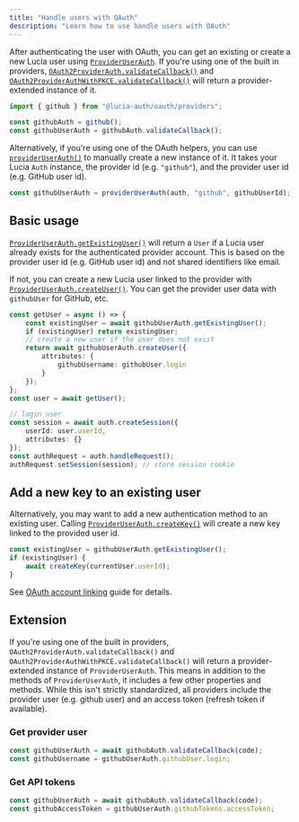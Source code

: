 ```yaml
---
title: "Handle users with OAuth"
description: "Learn how to use handle users with OAuth"
---
```


After authenticating the user with OAuth, you can get an existing or create a new Lucia user using [`ProviderUserAuth`](/reference/oauth/interfaces/provideruserauth). If you're using one of the built in providers, [`OAuth2ProviderAuth.validateCallback()`](reference/oauth/interfaces/oauth2providerauth#validatecallback) and [`OAuth2ProviderAuthWithPKCE.validateCallback()`](reference/oauth/interfaces/oauth2providerauthwithpkce#validatecallback) will return a provider-extended instance of it.

```ts
import { github } from "@lucia-auth/oauth/providers";

const githubAuth = github();
const githubUserAuth = githubAuth.validateCallback();
```

Alternatively, if you're using one of the OAuth helpers, you can use [`providerUserAuth()`](/reference/oauth/modules/main#provideruserauth) to manually create a new instance of it. It takes your Lucia `Auth` instance, the provider id (e.g. `"github"`), and the provider user id (e.g. GitHub user id).

```ts
const githubUserAuth = providerUserAuth(auth, "github", githubUserId);
```

## Basic usage

[`ProviderUserAuth.getExistingUser()`](/reference/oauth/interfaces/provideruserauth/#getexistinguser) will return a `User` if a Lucia user already exists for the authenticated provider account. This is based on the provider user id (e.g. GitHub user id) and not shared identifiers like email.

If not, you can create a new Lucia user linked to the provider with [`ProviderUserAuth.createUser()`](/reference/oauth/interfaces/provideruserauth#createuser). You can get the provider user data with `githubUser` for GitHub, etc.

```ts
const getUser = async () => {
	const existingUser = await githubUserAuth.getExistingUser();
	if (existingUser) return existingUser;
	// create a new user if the user does not exist
	return await githubUserAuth.createUser({
		attributes: {
			githubUsername: githubUser.login
		}
	});
};
const user = await getUser();

// login user
const session = await auth.createSession({
	userId: user.userId,
	attributes: {}
});
const authRequest = auth.handleRequest();
authRequest.setSession(session); // store session cookie
```

## Add a new key to an existing user

Alternatively, you may want to add a new authentication method to an existing user. Calling [`ProviderUserAuth.createKey()`](/reference/oauth/interfaces/provideruserauth#createkey) will create a new key linked to the provided user id.

```ts
const existingUser = githubUserAuth.getExistingUser();
if (existingUser) {
	await createKey(currentUser.userId);
}
```

See [OAuth account linking](/guidebook/oauth-account-linking) guide for details.

## Extension

If you're using one of the built in providers, `OAuth2ProviderAuth.validateCallback()` and `OAuth2ProviderAuthWithPKCE.validateCallback()` will return a provider-extended instance of `ProviderUserAuth`. This means in addition to the methods of `ProviderUserAuth`, it includes a few other properties and methods. While this isn't strictly standardized, all providers include the provider user (e.g. github user) and an access token (refresh token if available).

### Get provider user

```ts
const githubUserAuth = await githubAuth.validateCallback(code);
const githubUsername = githubUserAuth.githubUser.login;
```

### Get API tokens

```ts
const githubUserAuth = await githubAuth.validateCallback(code);
const githubAccessToken = githubUserAuth.githubTokens.accessToken;
```
